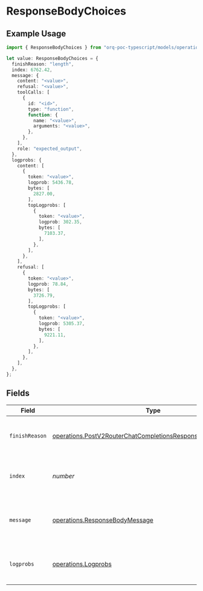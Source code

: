# ResponseBodyChoices

## Example Usage

```typescript
import { ResponseBodyChoices } from "orq-poc-typescript/models/operations";

let value: ResponseBodyChoices = {
  finishReason: "length",
  index: 6762.42,
  message: {
    content: "<value>",
    refusal: "<value>",
    toolCalls: [
      {
        id: "<id>",
        type: "function",
        function: {
          name: "<value>",
          arguments: "<value>",
        },
      },
    ],
    role: "expected_output",
  },
  logprobs: {
    content: [
      {
        token: "<value>",
        logprob: 5436.78,
        bytes: [
          2827.00,
        ],
        topLogprobs: [
          {
            token: "<value>",
            logprob: 302.35,
            bytes: [
              7103.37,
            ],
          },
        ],
      },
    ],
    refusal: [
      {
        token: "<value>",
        logprob: 78.84,
        bytes: [
          3726.79,
        ],
        topLogprobs: [
          {
            token: "<value>",
            logprob: 5305.37,
            bytes: [
              9221.11,
            ],
          },
        ],
      },
    ],
  },
};
```

## Fields

| Field                                                                                                                                            | Type                                                                                                                                             | Required                                                                                                                                         | Description                                                                                                                                      |
| ------------------------------------------------------------------------------------------------------------------------------------------------ | ------------------------------------------------------------------------------------------------------------------------------------------------ | ------------------------------------------------------------------------------------------------------------------------------------------------ | ------------------------------------------------------------------------------------------------------------------------------------------------ |
| `finishReason`                                                                                                                                   | [operations.PostV2RouterChatCompletionsResponseBodyFinishReason](../../models/operations/postv2routerchatcompletionsresponsebodyfinishreason.md) | :heavy_check_mark:                                                                                                                               | The reason the model stopped generating tokens.                                                                                                  |
| `index`                                                                                                                                          | *number*                                                                                                                                         | :heavy_check_mark:                                                                                                                               | The index of the choice in the list of choices.                                                                                                  |
| `message`                                                                                                                                        | [operations.ResponseBodyMessage](../../models/operations/responsebodymessage.md)                                                                 | :heavy_check_mark:                                                                                                                               | A chat completion message generated by the model.                                                                                                |
| `logprobs`                                                                                                                                       | [operations.Logprobs](../../models/operations/logprobs.md)                                                                                       | :heavy_check_mark:                                                                                                                               | Log probability information for the choice.                                                                                                      |